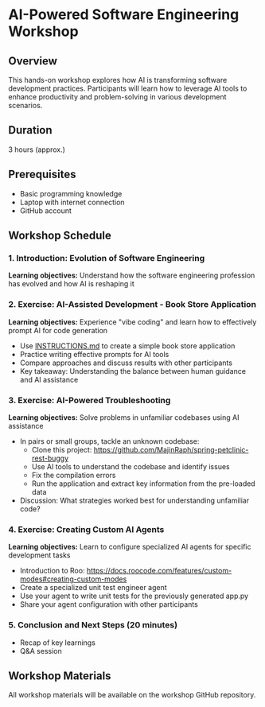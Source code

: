 # AI-Powered Software Engineering Workshop

## Overview

This hands-on workshop explores how AI is transforming software development practices. Participants will learn how to leverage AI tools to enhance productivity and problem-solving in various development scenarios.

## Duration

3 hours (approx.)

## Prerequisites

- Basic programming knowledge
- Laptop with internet connection
- GitHub account

## Workshop Schedule

### 1. Introduction: Evolution of Software Engineering

**Learning objectives:** Understand how the software engineering profession has evolved and how AI is reshaping it

### 2. Exercise: AI-Assisted Development - Book Store Application

**Learning objectives:** Experience "vibe coding" and learn how to effectively prompt AI for code generation

- Use [INSTRUCTIONS.md](Instructions) to create a simple book store application
- Practice writing effective prompts for AI tools
- Compare approaches and discuss results with other participants
- Key takeaway: Understanding the balance between human guidance and AI assistance

### 3. Exercise: AI-Powered Troubleshooting

**Learning objectives:** Solve problems in unfamiliar codebases using AI assistance

- In pairs or small groups, tackle an unknown codebase:
  - Clone this project: <https://github.com/MajinRaph/spring-petclinic-rest-buggy>
  - Use AI tools to understand the codebase and identify issues
  - Fix the compilation errors
  - Run the application and extract key information from the pre-loaded data
- Discussion: What strategies worked best for understanding unfamiliar code?

### 4. Exercise: Creating Custom AI Agents

**Learning objectives:** Learn to configure specialized AI agents for specific development tasks

- Introduction to Roo: <https://docs.roocode.com/features/custom-modes#creating-custom-modes>
- Create a specialized unit test engineer agent
- Use your agent to write unit tests for the previously generated app.py
- Share your agent configuration with other participants

### 5. Conclusion and Next Steps (20 minutes)

- Recap of key learnings
- Q&A session

## Workshop Materials

All workshop materials will be available on the workshop GitHub repository.
